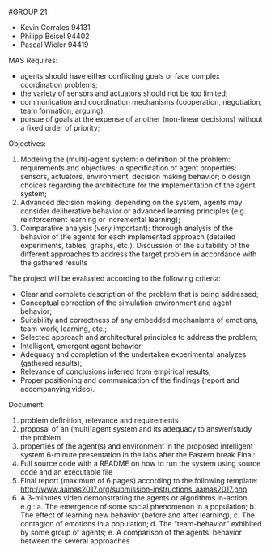 #GROUP 21

- Kevin Corrales 94131
- Philipp Beisel 94402
- Pascal Wieler 94419

MAS Requires:
  - agents should have either conflicting goals or face complex coordination problems;
  - the variety of sensors and actuators should not be too limited;
  - communication and coordination mechanisms (cooperation, negotiation, team formation, arguing);
  - pursue of goals at the expense of another (non-linear decisions) without a fixed order of priority;

Objectives:
1. Modeling the (multi)-agent system:
      o definition of the problem: requirements and objectives;
      o specification of agent properties: sensors, actuators, environment, decision making behavior;
      o design choices regarding the architecture for the implementation of the agent system;
2. Advanced decision making: depending on the system, agents may consider deliberative behavior or
  advanced learning principles (e.g. reinforcement learning or incremental learning);
3. Comparative analysis (very important): thorough analysis of the behavior of the agents for each
  implemented approach (detailed experiments, tables, graphs, etc.). Discussion of the suitability of
  the different approaches to address the target problem in accordance with the gathered results
  
The project will be evaluated according to the following criteria:
  - Clear and complete description of the problem that is being addressed;
  - Conceptual correction of the simulation environment and agent behavior;
  - Suitability and correctness of any embedded mechanisms of emotions, team-work, learning, etc.;
  - Selected approach and architectural principles to address the problem;
  - Intelligent, emergent agent behavior;
  - Adequacy and completion of the undertaken experimental analyzes (gathered results);
  - Relevance of conclusions inferred from empirical results;
  - Proper positioning and communication of the findings (report and accompanying video).
  
Document:
  1. problem definition, relevance and requirements
  2. proposal of an (multi)agent system and its adequacy to answer/study the problem
  3. properties of the agent(s) and environment in the proposed intelligent system 6-minute presentation in the labs after the Eastern break
Final:
  4. Full source code with a README on how to run the system using source code and an executable file
  5. Final report (maximum of 6 pages) according to the following template:
  http://www.aamas2017.org/submission-instructions_aamas2017.php
  6. A 3-minutes video demonstrating the agents or algorithms in-action, e.g.:
    a. The emergence of some social phenomenon in a population;
    b. The effect of learning new behavior (before and after learning);
    c. The contagion of emotions in a population;
    d. The “team-behavior” exhibited by some group of agents;
    e. A comparison of the agents’ behavior between the several approaches
